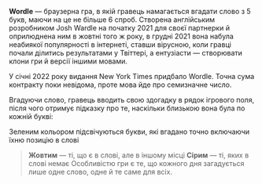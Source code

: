 **Wordle** 
— браузерна гра, в якій гравець намагається вгадати слово з 5 букв, маючи на це не більше 6 спроб. Створена англійським розробником Josh Wardle на початку 2021 для своєї партнерки й оприлюднена ним в жовтні того ж року, в грудні 2021 вона набула неабиякої популярності в інтернеті, ставши вірусною, коли гравці почали ділитись результатами у Твіттері, а ентузіасти — створювати клони гри й версії іншими мовами.

У січні 2022 року видання New York Times придбало Wordle. Точна сума контракту поки невідома, проте мова йде про семизначне число.

Вгадуючи слово, гравець вводить свою здогадку в рядок ігрового поля, після чого отримує підказку про те, наскільки близькою вона була по кожній букві:

Зеленим кольором підсвічуються букви, які вгадано точно включаючи їхню позицію в слові
> **Жовтим** — ті, що є в слові, але в іншому місці
> **Сірим** — ті, яких в слові немає
Особливістю гри є те, що кожного дня загадується лише одне слово, одне й те саме для всіх.
